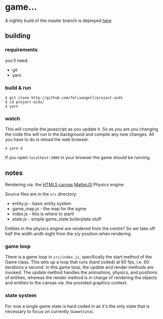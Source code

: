 # game...
A nightly build of the master branch is deployed [here](https://bu-game.netlify.com/)

## building
### requirements
you'll need:

* git
* yarn

### build & run

    $ git clone http://github.com/felixangell/project-aids
    $ cd project-aids/
    $ yarn

### watch
This will compile the javascript as you update it. So as you are you changing the code
this will run in the background and compile any new changes. All you have to do is reload
the web browser.

    $ yarn d

If you open `localhost:3000` in your browser the game should be running.

## notes
Rendering via. the [HTML5 canvas](https://developer.mozilla.org/en-US/docs/Web/API/CanvasRenderingContext2D)
[MatterJS](https://github.com/liabru/matter-js) Physics engine

Source files are in the `src` directory:

- entity.js - basic entity system
- game_map.js - the map for the agme
- index.js - this is where to start!
- state.js - simple game_state boilerplate stuff

Entities in the physics engine are rendered from the centre? So we take off half the width andh eight
from the x/y position when rendering.

### game loop
There is a game loop in `src/index.js`, specifically the start method of the Game class. This
sets up a loop that runs (hard coded) at 60 fps, i.e. 60 iterations a second.
In this game loop, the update and render methods are invoked. The update method handles
the animations, physics, and positions of entities, whereas the render method is in charge
of rendering the objects and entities to the canvas via. the provided graphics context.

### state system
For now a single game state is hard coded in as it's the only state that is necessary to
focus on currently (`GameState`).
